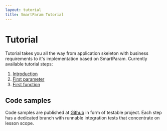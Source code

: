 ```yaml
---
layout: tutorial
title: SmartParam Tutorial
---
```


# Tutorial

Tutorial takes you all the way from application skeleton with business requirements to it's implementation
based on SmartParam.
Currently available tutorial steps:

1. [Introduction](/tutorial/step-0-introduction.html)
1. [First parameter](/tutorial/step-1-first-parameter.html)
1. [First function](/tutorial/step-2-first-function.html)

## Code samples

Code samples are published at [Github](https://github.com/smartparam/smartparam-tutorial) in form
of testable project. Each step has a dedicated branch with runnable integration tests that concentrate on lesson scope.